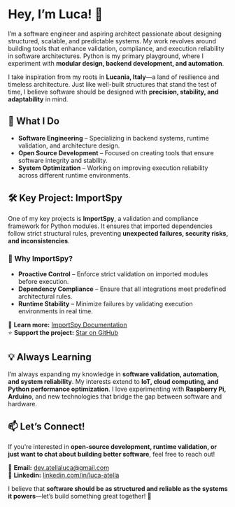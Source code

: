 # Hey, I’m Luca! 👋

I’m a software engineer and aspiring architect passionate about designing structured, scalable, and predictable systems. My work revolves around building tools that enhance validation, compliance, and execution reliability in software architectures. Python is my primary playground, where I experiment with **modular design, backend development, and automation**.

I take inspiration from my roots in **Lucania, Italy**—a land of resilience and timeless architecture. Just like well-built structures that stand the test of time, I believe software should be designed with **precision, stability, and adaptability** in mind. 

## 🚀 What I Do  
- **Software Engineering** – Specializing in backend systems, runtime validation, and architecture design.  
- **Open Source Development** – Focused on creating tools that ensure software integrity and stability.  
- **System Optimization** – Working on improving execution reliability across different runtime environments.  

## 🛠️ Key Project: ImportSpy  
One of my key projects is **ImportSpy**, a validation and compliance framework for Python modules. It ensures that imported dependencies follow strict structural rules, preventing **unexpected failures, security risks, and inconsistencies**.

### 🔎 Why ImportSpy?  
- **Proactive Control** – Enforce strict validation on imported modules before execution.  
- **Dependency Compliance** – Ensure that all integrations meet predefined architectural rules.  
- **Runtime Stability** – Minimize failures by validating execution environments in real time.  

📖 **Learn more:** [ImportSpy Documentation](https://importspy.readthedocs.io/)  
⭐ **Support the project:** [Star on GitHub](https://github.com/atellaluca/ImportSpy)  

## 💡 Always Learning  
I’m always expanding my knowledge in **software validation, automation, and system reliability**. My interests extend to **IoT, cloud computing, and Python performance optimization**. I love experimenting with **Raspberry Pi, Arduino**, and new technologies that bridge the gap between software and hardware.

## 📫 Let’s Connect!  
If you’re interested in **open-source development, runtime validation, or just want to chat about building better software**, feel free to reach out!  

📩 **Email:** [dev.atellaluca@gmail.com](mailto:dev.atellaluca@gmail.com)  
👔 **Linkedin:** [linkedin.com/in/luca-atella](https://www.linkedin.com/in/luca-atella)  

I believe that **software should be as structured and reliable as the systems it powers**—let’s build something great together! 🚀
